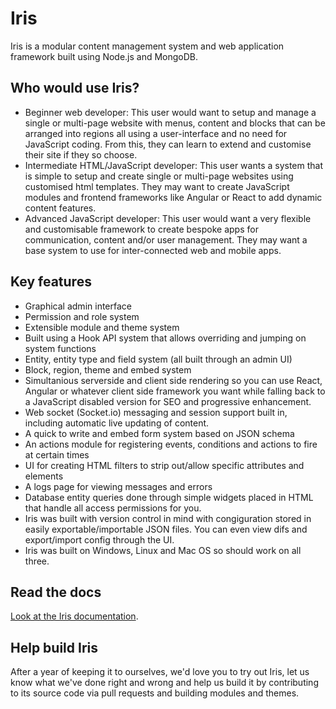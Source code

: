 # Iris

Iris is a modular content management system and web application framework built using Node.js and MongoDB. 

## Who would use Iris?

* Beginner web developer: This user would want to setup and manage a single or multi-page website with menus, content and blocks that can be arranged into regions all using a user-interface and no need for JavaScript coding. From this, they can learn to extend and customise their site if they so choose.
* Intermediate HTML/JavaScript developer: This user wants a system that is simple to setup and create single or multi-page websites using customised html templates. They may want to create JavaScript modules and frontend frameworks like Angular or React to add dynamic content features.
* Advanced JavaScript developer: This user would want a very flexible and customisable framework to create bespoke apps for communication, content and/or user management. They may want a base system to use for inter-connected web and mobile apps.

## Key features

* Graphical admin interface
* Permission and role system
* Extensible module and theme system
* Built using a Hook API system that allows overriding and jumping on system functions
* Entity, entity type and field system (all built through an admin UI)
* Block, region, theme and embed system
* Simultanious serverside and client side rendering so you can use React, Angular or whatever client side framework you want while falling back to a JavaScript disabled version for SEO and progressive enhancement.
* Web socket (Socket.io) messaging and session support built in, including automatic live updating of content.
* A quick to write and embed form system based on JSON schema 
* An actions module for registering events, conditions and actions to fire at certain times
* UI for creating HTML filters to strip out/allow specific attributes and elements 
* A logs page for viewing messages and errors
* Database entity queries done through simple widgets placed in HTML that handle all access permissions for you.
* Iris was built with version control in mind with congiguration stored in easily exportable/importable JSON files. You can even view difs and export/import config through the UI.
* Iris was built on Windows, Linux and Mac OS so should work on all three.

## Read the docs

[Look at the Iris documentation](https://github.com/CityWebConsultants/Iris/wiki).

## Help build Iris

After a year of keeping it to ourselves, we'd love you to try out Iris, let us know what we've done right and wrong and help us build it by contributing to its source code via pull requests and building modules and themes.

